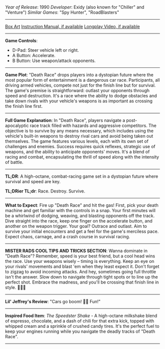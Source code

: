 *Year of Release*: 1990
*Developer*: Exidy (also known for "Chiller" and "Venture")
*Similar Games*: "Spy Hunter", "RoadBlasters"

---
[Box Art](https://www.google.com/search?newwindow=1&sca_esv=171a28ce0fc58a51&q=NES+Game+Box+Art+Death+Race&uds=AMwkrPvg5PKm_dNhMKTbEqnEKe3-6XxiOpNFjFnlqxFDMqlwhD6DPVRAm9-_1gPBbxy9DIo_-S5UzNiyucG_Gr6nVqbvCtLly5uEc6a3pXEPsUbauYHkPixzlqsDC7Hx8tvooks1KEQd&udm=2&sa=X&ved=2ahUKEwi1r5fThMWEAxVsGtAFHU9IDJYQtKgLegQIDBAB&biw=1536&bih=714&dpr=1.25) 
[Instruction Manual, if available](https://www.google.com/search?q=NES+Instruction+Manual+Death+Race)
[Longplay Video, if available](https://www.youtube.com/results?search_query=nes+full+longplay+Death+Race) 

- - -
**Game Controls**:
- D-Pad: Steer vehicle left or right.
- A Button: Accelerate.
- B Button: Use weapon/attack opponents.

- - -
**Game Plot**: "Death Race" drops players into a dystopian future where the most popular form of entertainment is a dangerous car race. Participants, all driving armed vehicles, compete not just for the finish line but for survival. The game's premise is straightforward: outlast your opponents through speed and destruction. It's a race where the ability to dodge obstacles and take down rivals with your vehicle's weapons is as important as crossing the finish line first.

- - -
**Full Game Explanation**: In "Death Race", players navigate a post-apocalyptic race track filled with hazards and aggressive competitors. The objective is to survive by any means necessary, which includes using the vehicle's built-in weapons to destroy rival cars and avoid being taken out themselves. The game features various levels, each with its own set of challenges and enemies. Success requires quick reflexes, strategic use of weapons, and the ability to anticipate opponents' moves. It's a blend of racing and combat, encapsulating the thrill of speed along with the intensity of battle.

- - -
**TL;DR**: A high-octane, combat-racing game set in a dystopian future where survival and speed are key.

**TL;DRier TL;dr**: Race. Destroy. Survive.

- - -
**What to Expect**: Fire up "Death Race" and hit the gas! First, pick your death machine and get familiar with the controls in a snap. Your first minutes will be a whirlwind of dodging, weaving, and blasting opponents off the track. Dive straight into the race, keep one finger on the accelerate button, and another on the weapon trigger. Your goal? Outrace and outlast. Aim to survive your initial encounters and get a feel for the game's merciless pace. Expect chaos, carnage, and a crash course in survival racing.

---

**MISTER RADS COOL TIPS AND TRICKS SECTION**: Wanna dominate in "Death Race"? Remember, speed is your best friend, but a cool head wins the race. Use your weapons wisely – timing is everything. Keep an eye on your rivals' movements and blast 'em when they least expect it. Don't forget to zigzag to avoid incoming attacks. And hey, sometimes going full throttle isn't the answer. Slow down to navigate through tight spots or to line up the perfect shot. Embrace the madness, and you'll be crossing that finish line in style. 🏁💥🚗

---
**Lil' Jeffrey's Review**: "Cars go boom! 🚗💥 Fun!" 

---
**Inspired Food Item**: *The Speedster Shake* - A high-octane milkshake blend of espresso, chocolate, and a dash of chili for that extra kick, topped with whipped cream and a sprinkle of crushed candy tires. It's the perfect fuel to keep your engines running while you navigate the deadly tracks of "Death Race". 

---
